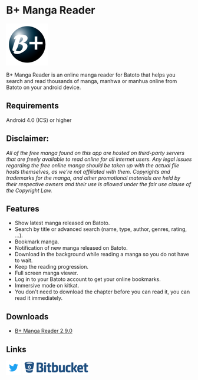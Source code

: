 # B+ Manga Reader

![B+ Manga Reader](images/bmangareader114.png?style=logoapp "B+ Manga Reader")

B+ Manga Reader is an online manga reader for Batoto that helps you search and read thousands of manga, manhwa or manhua online from Batoto on your android device.

  
  

## Requirements
Android 4.0 (ICS) or higher

## Disclaimer:
*All of the free manga found on this app are hosted on third-party servers that are freely available to read online for all internet users. Any legal issues regarding the free online manga should be taken up with the actual file hosts themselves, as we're not affiliated with them. Copyrights and trademarks for the manga, and other promotional materials are held by their respective owners and their use is allowed under the fair use clause of the Copyright Law.*

## Features
* Show latest manga released on Batoto.
* Search by title or advanced search (name, type, author, genres, rating, ...).
* Bookmark manga.
* Notification of new manga released on Batoto.
* Download in the background while reading a manga so you do not have to wait.
* Keep the reading progression.
* Full screen manga viewer.
* Log in to your Batoto account to get your online bookmarks.
* Immersive mode on kitkat.
* You don't need to download the chapter before you can read it, you can read it immediately.

## Downloads
* [B+ Manga Reader 2.9.0](https://bitbucket.org/cylonu87/b-manga-reader/downloads/BplusMangaReader-2.9.0-full-release.apk)

## Links
<a href="https://twitter.com/Panic_Soft"><img src="images/Twitter_Logo_Blue.png" alt="PanicSoft's twitter" title="PanicSoft's twitter" style="max-width:100%;" height="40"></a>
<a href="https://bitbucket.org/cylonu87/b-manga-reader/issues"><img src="images/bitbucket.png" alt="Bitbucket" title="Issues" style="max-width:100%;" height="40"></a>
